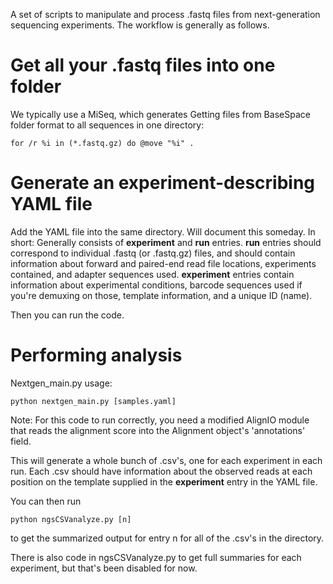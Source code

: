 A set of scripts to manipulate and process .fastq files from next-generation sequencing experiments. The workflow is generally as follows.

# Get all your .fastq files into one folder
We typically use a MiSeq, which generates 
Getting files from BaseSpace folder format to all sequences in one directory:

	for /r %i in (*.fastq.gz) do @move "%i" .

# Generate an experiment-describing YAML file

Add the YAML file into the same directory.
Will document this someday. In short: Generally consists of **experiment** and **run** entries. **run** entries should correspond to individual .fastq (or .fastq.gz) files, and should contain information about forward and paired-end read file locations, experiments contained, and adapter sequences used. **experiment** entries contain information about experimental conditions, barcode sequences used if you're demuxing on those, template information, and a unique ID (name).

Then you can run the code.

# Performing analysis

Nextgen_main.py usage:

	python nextgen_main.py [samples.yaml]

Note: For this code to run correctly, you need a modified AlignIO module that reads the alignment score into the Alignment object's 'annotations' field.

This will generate a whole bunch of .csv's, one for each experiment in each run. Each .csv should have information about the observed reads at each position on the template supplied in the **experiment** entry in the YAML file.

You can then run

	python ngsCSVanalyze.py [n]

to get the summarized output for entry n for all of the .csv's in the directory.

There is also code in ngsCSVanalyze.py to get full summaries for each experiment, but that's been disabled for now.
